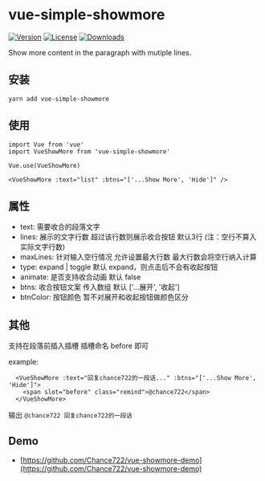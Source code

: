 # vue-simple-showmore

<a href="https://www.npmjs.com/package/vue-simple-showmore"><img src="https://img.shields.io/npm/v/vue-simple-showmore.svg" alt="Version"></a>
<a href="https://www.npmjs.com/package/vue-simple-showmore"><img src="https://img.shields.io/npm/l/vue-simple-showmore.svg" alt="License"></a>
<a href="https://www.npmjs.com/package/vue-simple-showmore"><img src="https://img.shields.io/npm/dm/vue-simple-showmore.svg" alt="Downloads"></a>

Show more content in the paragraph with mutiple lines.

## 安装

```
yarn add vue-simple-showmore
```

## 使用

```
import Vue from 'vue'
import VueShowMore from 'vue-simple-showmore'

Vue.use(VueShowMore)

<VueShowMore :text="list" :btns="['...Show More', 'Hide']" />

```

## 属性

- text: 需要收合的段落文字
- lines: 展示的文字行数 超过该行数则展示收合按钮 默认3行 (注：空行不算入实际文字行数)
- maxLines: 针对输入空行情况 允许设置最大行数 最大行数会将空行纳入计算
- type: expand | toggle  默认 expand，则点击后不会有收起按钮
- animate: 是否支持收合动画 默认 false
- btns: 收合按钮文案 传入数组 默认 ['...展开', '收起']
- btnColor: 按钮颜色 暂不对展开和收起按钮做颜色区分

## 其他

 支持在段落前插入插槽 插槽命名 before 即可 

 example: 

```
  <VueShowMore :text="回复chance722的一段话..." :btns="['...Show More', 'Hide']">
    <span slot="before" class="remind">@chance722</span>
  </VueShowMore>
```

  输出 `@chance722 回复chance722的一段话`

## Demo

- [https://github.com/Chance722/vue-showmore-demo](https://github.com/Chance722/vue-showmore-demo)